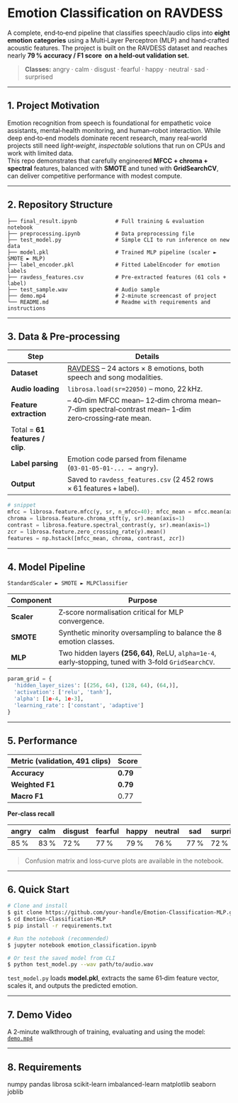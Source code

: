 # Emotion Classification on RAVDESS


A complete, end‑to‑end pipeline that classifies speech/audio clips into **eight emotion categories** using a Multi‑Layer Perceptron (MLP) and hand‑crafted acoustic features. The project is built on the RAVDESS dataset and reaches nearly **79 % accuracy / F1 score  on a held‑out validation set.**

> **Classes:** angry · calm · disgust · fearful · happy · neutral · sad · surprised

---

## 1. Project Motivation

Emotion recognition from speech is foundational for empathetic voice assistants, mental‑health monitoring, and human–robot interaction. While deep end‑to‑end models dominate recent research, many real‑world projects still need *light‑weight*, *inspectable* solutions that run on CPUs and work with limited data.\
This repo demonstrates that carefully engineered **MFCC + chroma + spectral** features, balanced with **SMOTE** and tuned with **GridSearchCV**, can deliver competitive performance with modest compute.

---

## 2. Repository Structure

```
├── final_result.ipynb            # Full training & evaluation notebook
├── preprocessing.ipynb           # Data preprocessing file
├── test_model.py                 # Simple CLI to run inference on new data
├── model.pkl                     # Trained MLP pipeline (scaler ► SMOTE ► MLP)
├── label_encoder.pkl             # Fitted LabelEncoder for emotion labels
├── ravdess_features.csv          # Pre‑extracted features (61 cols + label)
├── test_sample.wav               # Audio sample 
├── demo.mp4                      # 2‑minute screencast of project
└── README.md                     # Readme with requirements and instructions

```

---

## 3. Data & Pre‑processing

| Step                            | Details                                                                                                 |
| ------------------------------- | ------------------------------------------------------------------------------------------------------- |
| **Dataset**                     | [RAVDESS](https://zenodo.org/record/1188976) – 24 actors × 8 emotions, both speech and song modalities. |
| **Audio loading**               | `librosa.load(sr=22050)` – mono, 22 kHz.                                                                |
| **Feature extraction**          | – 40‑dim MFCC mean– 12‑dim chroma mean– 7‑dim spectral‑contrast mean– 1‑dim zero‑crossing‑rate mean.    |
| Total = **61 features / clip**. |                                                                                                         |
| **Label parsing**               | Emotion code parsed from filename (`03‑01‑05‑01‑... → angry`).                                          |
| **Output**                      | Saved to `ravdess_features.csv` (2 452 rows × 61 features + label).                                     |

```python
# snippet
mfcc = librosa.feature.mfcc(y, sr, n_mfcc=40); mfcc_mean = mfcc.mean(axis=1)
chroma = librosa.feature.chroma_stft(y, sr).mean(axis=1)
contrast = librosa.feature.spectral_contrast(y, sr).mean(axis=1)
zcr = librosa.feature.zero_crossing_rate(y).mean()
features = np.hstack([mfcc_mean, chroma, contrast, zcr])
```

---

## 4. Model Pipeline

```
StandardScaler ► SMOTE ► MLPClassifier
```

| Component  | Purpose                                                                                                |
| ---------- | ------------------------------------------------------------------------------------------------------ |
| **Scaler** | Z‑score normalisation critical for MLP convergence.                                                    |
| **SMOTE**  | Synthetic minority oversampling to balance the 8 emotion classes.                                      |
| **MLP**    | Two hidden layers **(256, 64)**, ReLU, `alpha=1e‑4`, early‑stopping, tuned with 3‑fold `GridSearchCV`. |

```python
param_grid = {
  'hidden_layer_sizes': [(256, 64), (128, 64), (64,)],
  'activation': ['relu', 'tanh'],
  'alpha': [1e‑4, 1e‑3],
  'learning_rate': ['constant', 'adaptive']
}
```

---

## 5. Performance

| Metric (validation, 491 clips) | Score    |
| ------------------------------ | -------- |
| **Accuracy**                   | **0.79** |
| **Weighted F1**                | **0.79** |
| **Macro F1**                   | 0.77     |

**Per‑class recall**

| angry | calm | disgust | fearful | happy | neutral | sad  | surprised |
| ----- | ---- | ------- | ------- | ----- | ------- | ---- | --------- |
| 85 %  | 83 % | 72 %    | 77 %    | 79 %  | 76 %    | 77 % | 72 %      |

> Confusion matrix and loss‑curve plots are available in the notebook.

---

## 6. Quick Start

```bash
# Clone and install
$ git clone https://github.com/your‑handle/Emotion-Classification-MLP.git
$ cd Emotion-Classification-MLP
$ pip install -r requirements.txt

# Run the notebook (recommended)
$ jupyter notebook emotion_classification.ipynb

# Or test the saved model from CLI
$ python test_model.py --wav path/to/audio.wav
```

`test_model.py` loads **model.pkl**, extracts the same 61‑dim feature vector, scales it, and outputs the predicted emotion.

---

## 7. Demo Video

A 2‑minute walkthrough of training, evaluating and using the model: [`demo.mp4`](demo.mp4)

---

## 8. Requirements

numpy
pandas
librosa
scikit-learn
imbalanced-learn
matplotlib
seaborn
joblib


